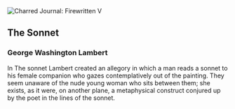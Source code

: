 <div class="artwork-of-the-day">
  <div class="container">
    <div class="img-wrapper">
      <img
        src="https://uploads6.wikiart.org/images/george-washington-lambert/the-sonnet.jpg"
        alt="Charred Journal: Firewritten V" />
    </div>
    <div class="artwork-detail">
      <div class="artwork-origin"> 
        <h2 class="artwork-name">The Sonnet</h2>
        <h3 class="artist">
          George Washington Lambert
        </h3>
      </div>
      <p class="description">
        <span class="artwork-description-text ng-binding" ng-bind-html="viewModel.ArtworkOfTheDay.Description | unsafe">In The sonnet Lambert created an allegory in which a man reads a sonnet to his female companion who gazes contemplatively out of the painting. They seem unaware of the nude young woman who sits between them; she exists, as it were, on another plane, a metaphysical construct conjured up by the poet in the lines of the sonnet.</span>
                        <div class="text-shadow-container ng-hide" ng-show="showShadow"></div>
      </p>
    </div>
  </div>

</div>
